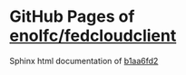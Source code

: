 GitHub Pages of [enolfc/fedcloudclient](https://github.com/enolfc/fedcloudclient.git)
===
Sphinx html documentation of [b1aa6fd2](https://github.com/enolfc/fedcloudclient/tree/b1aa6fd2b125b946f3c77a4967b0b1a3180cc2d5)
